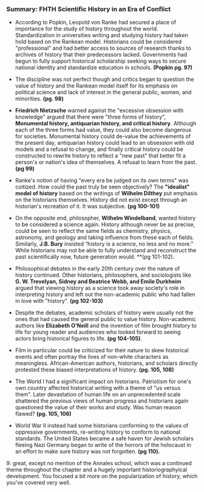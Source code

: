 ### Summary: FHTH Scientific History in an Era of Conflict

- According to Popkin, Leopold von Ranke had secured a place of importance for the study of history throughout the world. Standardization in universities writing and studying history had taken hold based on the Rankean model. Historians could be considered "professional" and had better access to sources of research thanks to archives of history that their predecessors lacked. Governments had begun to fully support historical scholarship seeking ways to secure national identity and standardize education in schools. **(Popkin pg. 97)**

- The discipline was not perfect though and critics began to question the value of history and the Rankean model itself for its emphasis on political science and lack of interest in the general public, women, and minorities. **(pg. 98)**

- **Friedrich Nietzsche** warned against the "excessive obsession with knowledge" argued that there were "three forms of history", **Monumental history, antiquarian history, and critical history**. Although each of the three forms had value, they could also become dangerous for societies. Monumental history could de-value the achievements of the present day, antiquarian history could lead to an obsession with old models and a refusal to change, and finally critical history could be constructed to rewrite history to reflect a "new past" that better fit a person's or nation's idea of themselves. A refusal to learn from the past. **(pg 99)**

- Ranke's notion of having "every era be judged on its own terms" was coitized. How could the past truly be seen objectively? The **"idealist" model of history** based on the writings of **Wilhelm Dilthey** put emphasis on the historians themselves. History did not exist except through an historian's recreation of it. It was subjective. **(pg 100-101)**

- On the opposite end, philosopher, **Wilhelm Windelband**, wanted history to be considered a science again. History although never be as precise, could be seen to reflect the same fields as chemistry, physics, astronomy, and geology and taking influence from these each of fields. Similarly, **J.B. Bury** insisted “history is a science, no less and no more.” While historians may not be able to fully understand and reconstruct the past scientifically now, future generation would. **(pg 101-102).

- Philosophical debates in the early 20th century over the nature of history continued. Other historians, philosophers, and sociologists like **G. W. Trevelyan, Sidney and Beatrice Webb, and Emile Durkheim** argued that viewing history as a science took away society's role in interpreting history and left out the non-academic public who had fallen in love with "history". **(pg 102-103)**

- Despite the debates, academic scholars of history were usually not the ones that had caused the general public to value history. Non-academic authors like **Elizabeth O’Neill** and the invention of film brought history to life for young reader and audiences who looked forward to seeing actors bring historical figures to life. **(pg 104-105)**. 

- Film in particular could be criticized for their nature to skew historical events and often portray the lives of non-white characters as meaningless. African-American authors, historians, and scholars directly protested these biased interpretations of history. **(pg. 105, 108)**
- The World I had a significant impact on historians. Patriotism for one's own country affected historical writing with a theme of "us versus them". Later devastation of human life on an unprecedented scale shattered the previous views of human progress and historians again questioned the value of their works and study. Was human reason flawed? **(pg. 105, 106)**
 - World War II instead had some historians conforming to the values of oppressive governments, re-writing history to conform to national standards. The United States became a safe haven for Jewish scholars fleeing Nazi Germany began to write of the horrors of the holocaust in an effort to make sure history was not forgotten. **(pg 110).**

9: great, except no mention of the Annales school, which was a continued theme throughout the chapter and a hugely important historiographyical development. You focused a bit more on the popularization of history, which you've covered very well.
